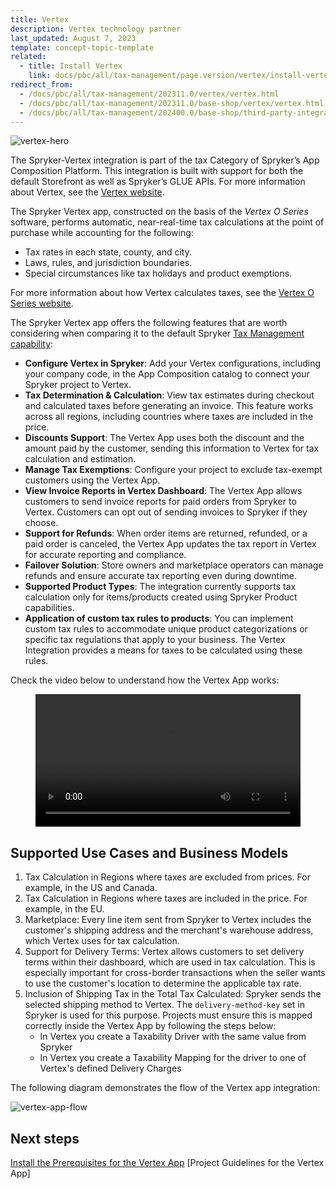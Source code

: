 ```yaml
---
title: Vertex
description: Vertex technology partner
last_updated: August 7, 2023
template: concept-topic-template
related:
  - title: Install Vertex
    link: docs/pbc/all/tax-management/page.version/vertex/install-vertex.html
redirect_from:
  - /docs/pbc/all/tax-management/202311.0/vertex/vertex.html
  - /docs/pbc/all/tax-management/202311.0/base-shop/vertex/vertex.html
  - /docs/pbc/all/tax-management/202400.0/base-shop/third-party-integrations/vertex/vertex.html
---
```


![vertex-hero](https://spryker.s3.eu-central-1.amazonaws.com/docs/pbc/all/tax-management/vertex/vertex.md/vertex-hero.png)

The Spryker-Vertex integration is part of the tax Category of Spryker’s App Composition Platform. This integration is built with support for both the default Storefront as well as Spryker’s GLUE APIs. For more information about Vertex, see the [Vertex website](https://www.vertexinc.com/).

The Spryker Vertex app, constructed on the basis of the *Vertex O Series* software, performs automatic, near-real-time tax calculations at the point of purchase while accounting for the following:

* Tax rates in each state, county, and city.  
* Laws, rules, and jurisdiction boundaries.  
* Special circumstances like tax holidays and product exemptions.

For more information about how Vertex calculates taxes, see the [Vertex O Series website](https://www.vertexinc.com/solutions/products/vertex-indirect-tax-o-series).

The Spryker Vertex app offers the following features that are worth considering when comparing it to the default Spryker [Tax Management capability](/docs/pbc/all/tax-management/{{page.version}}/tax-management.html):

- **Configure Vertex in Spryker**: Add your Vertex configurations, including your company code, in the App Composition catalog to connect your Spryker project to Vertex.
- **Tax Determination & Calculation**: View tax estimates during checkout and calculated taxes before generating an invoice. This feature works across all regions, including countries where taxes are included in the price.
- **Discounts Support**: The Vertex App uses both the discount and the amount paid by the customer, sending this information to Vertex for tax calculation and estimation.
- **Manage Tax Exemptions**: Configure your project to exclude tax-exempt customers using the Vertex App.
- **View Invoice Reports in Vertex Dashboard**: The Vertex App allows customers to send invoice reports for paid orders from Spryker to Vertex. Customers can opt out of sending invoices to Spryker if they choose.
- **Support for Refunds**: When order items are returned, refunded, or a paid order is canceled, the Vertex App updates the tax report in Vertex for accurate reporting and compliance.
- **Failover Solution**: Store owners and marketplace operators can manage refunds and ensure accurate tax reporting even during downtime.
- **Supported Product Types**: The integration currently supports tax calculation only for items/products created using Spryker Product capabilities.
- **Application of custom tax rules to products**: You can implement custom tax rules to accommodate unique product categorizations or specific tax regulations that apply to your business. The Vertex Integration provides a means for taxes to be calculated using these rules.


Check the video below to understand how the Vertex App works:

<figure class="video_container">
    <video width="100%" height="auto" controls>
    <source src="https://spryker.s3.eu-central-1.amazonaws.com/docs/pbc/all/tax-management/vertex/vertex.md/Vertex+Demo.mp4" type="video/mp4">
  </video>
</figure>


## Supported Use Cases and Business Models
1. Tax Calculation in Regions where taxes are excluded from prices. For example, in the US and Canada.
2. Tax Calculation in Regions where taxes are included in the price. For example, in the EU.
3. Marketplace: Every line item sent from Spryker to Vertex includes the customer's shipping address and the merchant's warehouse address, which Vertex uses for tax calculation.
4. Support for Delivery Terms: Vertex allows customers to set delivery terms within their dashboard, which are used in tax calculation. This is especially important for cross-border transactions when the seller wants to use the customer's location to determine the applicable tax rate.
5. Inclusion of Shipping Tax in the Total Tax Calculated: Spryker sends the selected shipping method to Vertex. The `delivery-method-key` set in Spryker is used for this purpose. Projects must ensure this is mapped correctly inside the Vertex App by following the steps below:
   - In Vertex you create a Taxability Driver with the same value from Spryker
   - In Vertex you create a Taxability Mapping for the driver to one of Vertex's defined Delivery Charges 


The following diagram demonstrates the flow of the Vertex app integration:

![vertex-app-flow](https://spryker.s3.eu-central-1.amazonaws.com/docs/pbc/all/tax-management/vertex/vertex.md/vertex-app-flow.png)


## Next steps

[Install the Prerequisites for the Vertex App](/docs/pbc/all/tax-management/202404.0/base-shop/third-party-integrations/vertex/install-vertex/install-vertex.html)
[Project Guidelines for the Vertex App] 
